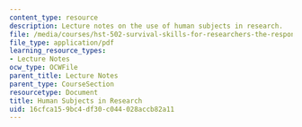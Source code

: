 ```yaml
---
content_type: resource
description: Lecture notes on the use of human subjects in research.
file: /media/courses/hst-502-survival-skills-for-researchers-the-responsible-conduct-of-research-spring-2003/16cfca159bc4df30c044028accb82a11_3ahumansubhandout.pdf
file_type: application/pdf
learning_resource_types:
- Lecture Notes
ocw_type: OCWFile
parent_title: Lecture Notes
parent_type: CourseSection
resourcetype: Document
title: Human Subjects in Research
uid: 16cfca15-9bc4-df30-c044-028accb82a11
---
```

